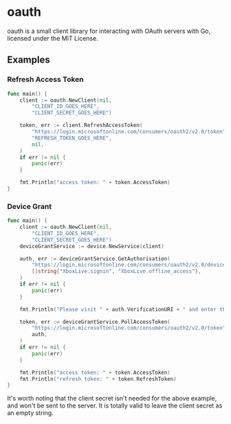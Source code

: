 oauth
===

oauth is a small client library for interacting with OAuth servers with Go,
licensed under the MIT License.

## Examples

### Refresh Access Token

```go
func main() {
	client := oauth.NewClient(nil,
		"CLIENT_ID_GOES_HERE",
		"CLIENT_SECRET_GOES_HERE")

	token, err := client.RefreshAccessToken(
		"https://login.microsoftonline.com/consumers/oauth2/v2.0/token",
		"REFRESH_TOKEN_GOES_HERE",
		nil,
	)
	if err != nil {
		panic(err)
	}

	fmt.Println("access token: " + token.AccessToken)
}
```

### Device Grant

```go
func main() {
	client := oauth.NewClient(nil,
		"CLIENT_ID_GOES_HERE",
		"CLIENT_SECRET_GOES_HERE")
	deviceGrantService := device.NewService(client)

	auth, err := deviceGrantService.GetAuthorisation(
		"https://login.microsoftonline.com/consumers/oauth2/v2.0/devicecode",
		[]string{"XboxLive.signin", "XboxLive.offline_access"},
	)
	if err != nil {
		panic(err)
	}

	fmt.Println("Please visit " + auth.VerificationURI + " and enter the code: " + auth.UserCode)

	token, err := deviceGrantService.PollAccessToken(
		"https://login.microsoftonline.com/consumers/oauth2/v2.0/token",
		auth,
	)
	if err != nil {
		panic(err)
	}

	fmt.Println("access token: " + token.AccessToken)
	fmt.Println("refresh token: " + token.RefreshToken)
}
```

It's worth noting that the client secret isn't needed for the above example, and
won't be sent to the server. It is totally valid to leave the client secret as an
empty string.

